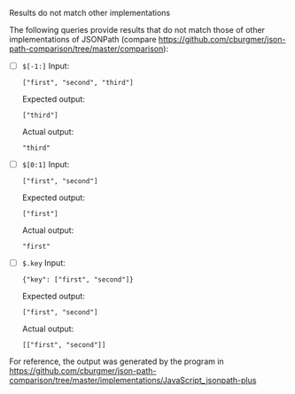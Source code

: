 Results do not match other implementations

The following queries provide results that do not match those of other implementations of JSONPath
(compare https://github.com/cburgmer/json-path-comparison/tree/master/comparison):

- [ ] `$[-1:]`
  Input:
  ```
  ["first", "second", "third"]
  ```
  Expected output:
  ```
  ["third"]
  ```
  Actual output:
  ```
  "third"
  ```

- [ ] `$[0:1]`
  Input:
  ```
  ["first", "second"]
  ```
  Expected output:
  ```
  ["first"]
  ```
  Actual output:
  ```
  "first"
  ```

- [ ] `$.key`
  Input:
  ```
  {"key": ["first", "second"]}
  ```
  Expected output:
  ```
  ["first", "second"]
  ```
  Actual output:
  ```
  [["first", "second"]]
  ```


For reference, the output was generated by the program in https://github.com/cburgmer/json-path-comparison/tree/master/implementations/JavaScript_jsonpath-plus
